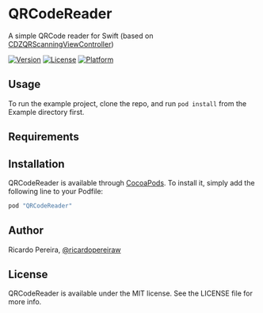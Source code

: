 # QRCodeReader
A simple QRCode reader for Swift (based on [CDZQRScanningViewController](https://github.com/cdzombak/CDZQRScanningViewController))

[![Version](https://img.shields.io/cocoapods/v/QRCodeReader.svg?style=flat)](http://cocoapods.org/pods/QRCodeReader)
[![License](https://img.shields.io/cocoapods/l/QRCodeReader.svg?style=flat)](http://cocoapods.org/pods/QRCodeReader)
[![Platform](https://img.shields.io/cocoapods/p/QRCodeReader.svg?style=flat)](http://cocoapods.org/pods/QRCodeReader)

## Usage

To run the example project, clone the repo, and run `pod install` from the Example directory first.

## Requirements

## Installation

QRCodeReader is available through [CocoaPods](http://cocoapods.org). To install
it, simply add the following line to your Podfile:

```ruby
pod "QRCodeReader"
```

## Author

Ricardo Pereira, [@ricardopereiraw](https://twitter.com/ricardopereiraw)

## License

QRCodeReader is available under the MIT license. See the LICENSE file for more info.
